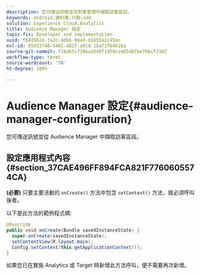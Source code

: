 ```yaml
---
description: 您可傳送訊號並從對象管理中擷取訪客區段。
keywords: android;資料庫;行動;sdk
solution: Experience Cloud,Analytics
title: Audience Manager 設定
topic-fix: Developer and implementation
uuid: f68d5b2e-fa2c-4db6-98ad-d1855a2c45ac
exl-id: 05033748-5461-482f-a01d-1ba73f64616a
source-git-commit: f18d65c738ba16d9f1459ca485d87be708cf23d2
workflow-type: tm+mt
source-wordcount: '78'
ht-degree: 100%

---
```


# Audience Manager 設定{#audience-manager-configuration}

您可傳送訊號並從 Audience Manager 中擷取訪客區段。

## 設定應用程式內容 {#section_37CAE496FF894FCA821F7760605574CA}

**(必要)** 只要主要活動的 `onCreate()` 方法中包含 `setContext()` 方法，就必須呼叫後者。

以下是此方法的範例程式碼:

```java
@Override 
public void onCreate(Bundle savedInstanceState) { 
  super.onCreate(savedInstanceState); 
  setContentView(R.layout.main); 
  Config.setContext(this.getApplicationContext()); 
}
```

如果您已在實施 Analytics 或 Target 時新增此方法呼叫，便不需要再次新增。
